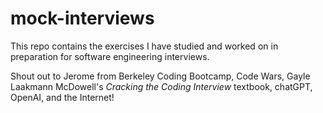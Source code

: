 # mock-interviews

This repo contains the exercises I have studied and worked on in preparation for software engineering interviews. 

Shout out to Jerome from Berkeley Coding Bootcamp, Code Wars, Gayle Laakmann McDowell's *Cracking the Coding Interview* textbook, chatGPT, OpenAI, and the Internet! 